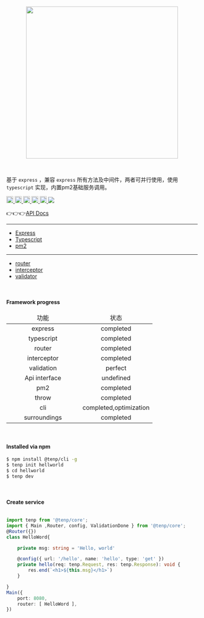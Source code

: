 

<br>
<p align="center">
   <img src='https://maskletter.github.io/tenp-document/dist/assets/img/tenp.6d5e6693.svg' width='400' />
</p>

<br>

基于 `express` ，兼容 `express` 所有方法及中间件，两者可并行使用，使用 `typescript` 实现，内置pm2基础服务调用。

<a href="https://badge.fury.io/js/%40tenp%2Fcore" title="NPM Version Badge" rel="nofollow">
   <img src="https://badge.fury.io/js/%40tenp%2Fcore.svg" height="18">
</a>
<a href="https://www.npmjs.com/package/@tenp/core">
	<img src="https://img.shields.io/npm/dm/@tenp/core.svg" height="18">
</a>
<a href="https://img.shields.io/badge/node-%3E%3D6-brightgreen.svg" title="Node Limitation" rel="nofollow">
   <img src="https://img.shields.io/badge/node-%3E%3D6-brightgreen.svg" alt="npm version" height="18">
</a>
<a href="https://coveralls.io/github/maskletter/tenp" title="Node Limitation" rel="nofollow">
   <img src="https://coveralls.io/repos/github/maskletter/tenp/badge.svg?branch=master" height="18">
</a>
<a href="https://travis-ci.org/maskletter/tenp" title="Node Limitation" rel="nofollow">
   <img src="https://travis-ci.org/maskletter/tenp.svg?branch=master" height="18">
</a>
<a href="https://codeclimate.com/github/maskletter/tenp/maintainability">
   <img src="https://api.codeclimate.com/v1/badges/53669772f0a4dac97bd7/maintainability" />
</a>

👉👉👉[API Docs](https://tenp.maskletter.com/dist/)
<br>

---

 * [Express](https://github.com/expressjs/express)
 * [Typescript](http://www.typescriptlang.org/)
 * [pm2](https://github.com/Unitech/pm2)
 --- 
 * [router](https://tenp.maskletter.com/dist/use.html#router)
 * [interceptor](https://tenp.maskletter.com/dist/tenp-plugin.html#interceptor-拦截器)
 * [validator](https://tenp.maskletter.com/dist/tenp-plugin.html#validator-数据验证器)




<br />

#### Framework progress

<table>	
	<thead>
		<tr>
			<td align="center" width="50%">功能</td>
			<td align="center" width="50%">状态</td>
		</tr>
	</thead>
	<tbody>
		<tr>
			<td align="center">express</td>
			<td align="center">completed</td>
		</tr>
		<tr>
			<td align="center">typescript</td>
			<td align="center">completed</td>
		</tr>
		<tr>
			<td align="center">router</td>
			<td align="center">completed</td>
		</tr>
		<tr>
			<td align="center">interceptor</td>
			<td align="center">completed</td>
		</tr>
		<tr>
			<td align="center">validation</td>
			<td align="center">perfect</td>
		</tr>
		<tr>
			<td align="center">Api interface</td>
			<td align="center">undefined</td>
		</tr>
		<tr>
			<td align="center">pm2</td>
			<td align="center">completed</td>
		</tr>
		<tr>
			<td align="center">throw</td>
			<td align="center">completed</td>
		</tr>
		<tr>
			<td align="center">cli</td>
			<td align="center">completed,optimization</td>
		</tr>
		<tr>
			<td align="center">surroundings</td>
			<td align="center">completed</td>
		</tr>
	</tbody>


</table>

<br>

#### Installed via npm
```bash
$ npm install @tenp/cli -g
$ tenp init hellworld
$ cd hellworld
$ tenp dev
```
<br>



#### Create service
```typescript

import tenp from '@tenp/core';
import { Main ,Router, config, ValidationDone } from '@tenp/core';
@Router({}) 
class HelloWord{

	private msg: string = 'Hello, world'

	@config({ url: '/hello', name: 'hello', type: 'get' })
	private hello(req: tenp.Request, res: tenp.Response): void {
		res.end(`<h1>${this.msg}</h1>`)
	}

}
Main({
	port: 8080,
	router: [ HelloWord ],
})
```
